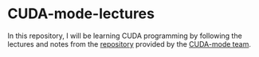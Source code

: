 # CUDA-mode-lectures

In this repository, I will be learning CUDA programming by following the lectures and notes from the [repository](https://github.com/cuda-mode/lectures) provided by the [CUDA-mode team](https://github.com/cuda-mode).